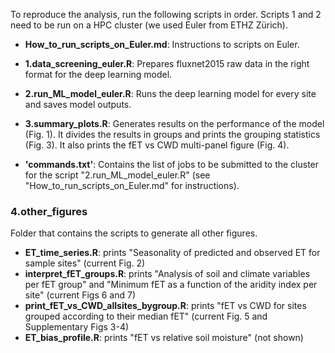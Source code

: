 To reproduce the analysis, run the following scripts in order. Scripts 1 and 2 need to be run on a HPC cluster (we used Euler from ETHZ Zürich).

* **How_to_run_scripts_on_Euler.md**: Instructions to scripts on Euler.

* **1.data_screening_euler.R**: Prepares fluxnet2015 raw data in the right format for the deep learning model.

* **2.run_ML_model_euler.R**: Runs the deep learning model for every site and saves model outputs.

* **3.summary_plots.R**: Generates results on the performance of the model (Fig. 1). It divides the results in groups and prints the grouping statistics (Fig. 3). It also prints the fET vs CWD multi-panel figure (Fig. 4).

* **'commands.txt'**: Contains the list of jobs to be submitted to the cluster for the script "2.run_ML_model_euler.R" (see "How_to_run_scripts_on_Euler.md" for instructions).

### 4.other_figures
Folder that contains the scripts to generate all other figures. 

* **ET_time_series.R**: prints "Seasonality of predicted and observed ET for sample sites" (current Fig. 2)
* **interpret_fET_groups.R**: prints "Analysis of soil and climate variables per fET group" and "Minimum fET as a function of the aridity index per site" (current Figs 6 and 7)
* **print_fET_vs_CWD_allsites_bygroup.R**: prints "fET vs CWD for sites grouped according to their median fET" (current Fig. 5 and Supplementary Figs 3-4) 
* **ET_bias_profile.R**: prints "fET vs relative soil moisture" (not shown)
